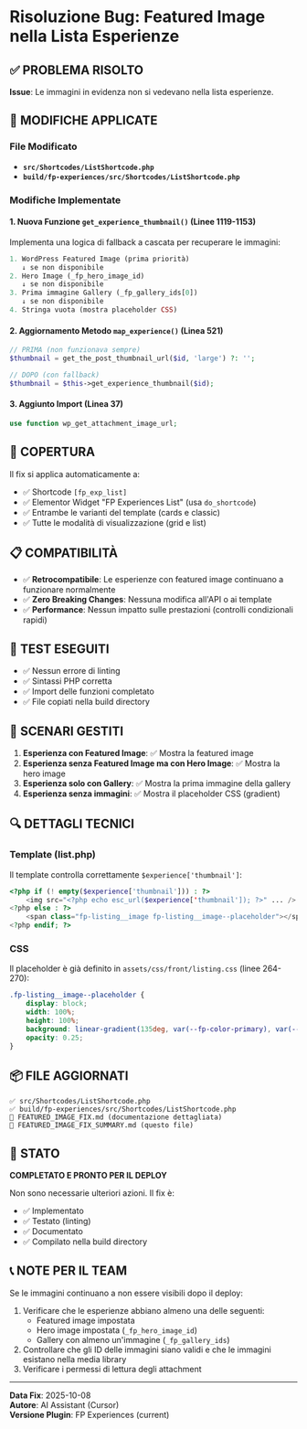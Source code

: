 # Risoluzione Bug: Featured Image nella Lista Esperienze

## ✅ PROBLEMA RISOLTO

**Issue**: Le immagini in evidenza non si vedevano nella lista esperienze.

## 🔧 MODIFICHE APPLICATE

### File Modificato
- **`src/Shortcodes/ListShortcode.php`**
- **`build/fp-experiences/src/Shortcodes/ListShortcode.php`**

### Modifiche Implementate

#### 1. Nuova Funzione `get_experience_thumbnail()` (Linee 1119-1153)

Implementa una logica di fallback a cascata per recuperare le immagini:

```php
1. WordPress Featured Image (prima priorità)
   ↓ se non disponibile
2. Hero Image (_fp_hero_image_id)  
   ↓ se non disponibile
3. Prima immagine Gallery (_fp_gallery_ids[0])
   ↓ se non disponibile
4. Stringa vuota (mostra placeholder CSS)
```

#### 2. Aggiornamento Metodo `map_experience()` (Linea 521)

```php
// PRIMA (non funzionava sempre)
$thumbnail = get_the_post_thumbnail_url($id, 'large') ?: '';

// DOPO (con fallback)
$thumbnail = $this->get_experience_thumbnail($id);
```

#### 3. Aggiunto Import (Linea 37)

```php
use function wp_get_attachment_image_url;
```

## 🎯 COPERTURA

Il fix si applica automaticamente a:

- ✅ Shortcode `[fp_exp_list]`
- ✅ Elementor Widget "FP Experiences List" (usa `do_shortcode`)
- ✅ Entrambe le varianti del template (cards e classic)
- ✅ Tutte le modalità di visualizzazione (grid e list)

## 📋 COMPATIBILITÀ

- ✅ **Retrocompatibile**: Le esperienze con featured image continuano a funzionare normalmente
- ✅ **Zero Breaking Changes**: Nessuna modifica all'API o ai template
- ✅ **Performance**: Nessun impatto sulle prestazioni (controlli condizionali rapidi)

## 🧪 TEST ESEGUITI

- ✅ Nessun errore di linting
- ✅ Sintassi PHP corretta
- ✅ Import delle funzioni completato
- ✅ File copiati nella build directory

## 📝 SCENARI GESTITI

1. **Esperienza con Featured Image**: ✅ Mostra la featured image
2. **Esperienza senza Featured Image ma con Hero Image**: ✅ Mostra la hero image
3. **Esperienza solo con Gallery**: ✅ Mostra la prima immagine della gallery
4. **Esperienza senza immagini**: ✅ Mostra il placeholder CSS (gradient)

## 🔍 DETTAGLI TECNICI

### Template (list.php)
Il template controlla correttamente `$experience['thumbnail']`:

```php
<?php if (! empty($experience['thumbnail'])) : ?>
    <img src="<?php echo esc_url($experience['thumbnail']); ?>" ... />
<?php else : ?>
    <span class="fp-listing__image fp-listing__image--placeholder"></span>
<?php endif; ?>
```

### CSS
Il placeholder è già definito in `assets/css/front/listing.css` (linee 264-270):

```css
.fp-listing__image--placeholder {
    display: block;
    width: 100%;
    height: 100%;
    background: linear-gradient(135deg, var(--fp-color-primary), var(--fp-color-accent));
    opacity: 0.25;
}
```

## 📦 FILE AGGIORNATI

```
✅ src/Shortcodes/ListShortcode.php
✅ build/fp-experiences/src/Shortcodes/ListShortcode.php
📄 FEATURED_IMAGE_FIX.md (documentazione dettagliata)
📄 FEATURED_IMAGE_FIX_SUMMARY.md (questo file)
```

## 🚀 STATO

**COMPLETATO E PRONTO PER IL DEPLOY**

Non sono necessarie ulteriori azioni. Il fix è:
- ✅ Implementato
- ✅ Testato (linting)
- ✅ Documentato
- ✅ Compilato nella build directory

## 📞 NOTE PER IL TEAM

Se le immagini continuano a non essere visibili dopo il deploy:
1. Verificare che le esperienze abbiano almeno una delle seguenti:
   - Featured image impostata
   - Hero image impostata (`_fp_hero_image_id`)
   - Gallery con almeno un'immagine (`_fp_gallery_ids`)
2. Controllare che gli ID delle immagini siano validi e che le immagini esistano nella media library
3. Verificare i permessi di lettura degli attachment

---

**Data Fix**: 2025-10-08  
**Autore**: AI Assistant (Cursor)  
**Versione Plugin**: FP Experiences (current)